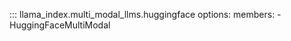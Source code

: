 ::: llama_index.multi_modal_llms.huggingface
    options:
      members:
        - HuggingFaceMultiModal
